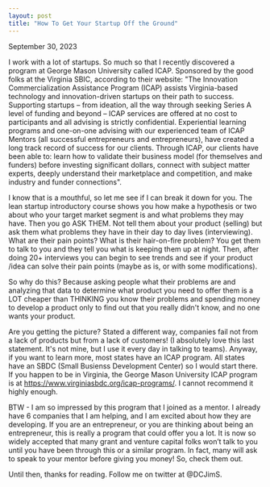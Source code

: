 ```yaml
---
layout: post
title: "How To Get Your Startup Off the Ground"
---
```



September 30, 2023

I work with a lot of startups.  So much so that I recently discovered a program at George Mason University called ICAP.  Sponsored by
the good folks at the Virginia SBIC, according to their website: "The Innovation Commercialization Assistance Program (ICAP) assists
Virginia-based technology and innovation-driven startups on their path to success. Supporting startups – from ideation, all the way
through seeking Series A level of funding and beyond – ICAP services are offered at no cost to participants and all advising is
strictly confidential. Experiential learning programs and one-on-one advising with our experienced team of ICAP Mentors (all
successful entrepreneurs and entrepreneurs), have created a long track record of success for our clients. Through ICAP, our clients
have been able to: learn how to validate their business model (for themselves and funders) before investing significant dollars,
connect with subject matter experts, deeply understand their marketplace and competition, and make industry and funder connections".
 
I know that is a mouthful, so let me see if I can break it down for you.  The lean startup introductory course shows you how make a
hypothesis or two about who your target market segment is and what problems they may have.  Then you go ASK THEM.  Not tell them about
your product (selling) but ask them what problems they have in their day to day lives (interviewing).  What are their pain points?
What is their hair-on-fire problem? You get them to talk to you and they tell you what is keeping them up at night.  Then, after
doing 20+ interviews you can begin to see trends and see if your product /idea can solve their pain points (maybe as is, or with some
modifications).
 
So why do this? Because asking people what their problems are and analyzing that data to determine what product you need to offer them
is a LOT cheaper than THINKING you know their problems and spending money to develop a product only to find out that you really didn't
know, and no one wants your product.
 
Are you getting the picture?  Stated a different way, companies fail not from a lack of products but from a lack of customers!  (I
absolutely love this last statement.  It's not mine, but I use it every day in talking to teams).  Anyway, if you want to learn more,
most states have an ICAP program.  All states have an SBDC (Small Busienss Development Center) so I would start there.  If you happen to
be in Virginia, the George Mason University ICAP program is at https://www.virginiasbdc.org/icap-programs/. I cannot recommend it highly enough.
 
BTW - I am so impressed by this program that I joined as a mentor.  I already have 6 companies that I am helping, and I am excited
about how they are developing.  If you are an entrepreneur, or you are thinking about being an entrepreneur, this is really a program
that could offer you a lot. It is now so widely accepted that many grant and venture capital folks won’t talk to you until you have
been through this or a similar program.  In fact, many will ask to speak to your mentor before giving you money!  So, check them out.
 
Until then, thanks for reading. Follow me on twitter at @DCJimS.
